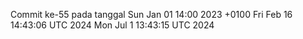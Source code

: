 Commit ke-55 pada tanggal Sun Jan 01 14:00 2023 +0100
Fri Feb 16 14:43:06 UTC 2024
Mon Jul  1 13:43:15 UTC 2024
